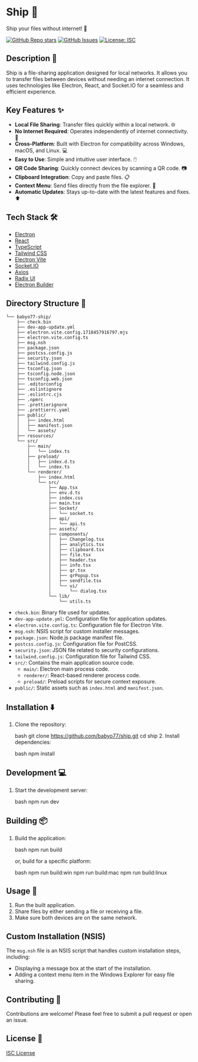 # Ship 🚢

Ship your files without internet! 🚀

[![GitHub Repo stars](https://img.shields.io/github/stars/babyo77/ship?style=social)](https://github.com/babyo77/ship)
[![GitHub Issues](https://img.shields.io/github/issues/babyo77/ship)](https://github.com/babyo77/ship/issues)
[![License: ISC](https://img.shields.io/badge/License-ISC-yellow.svg)](https://opensource.org/licenses/ISC)

## Description 📄

Ship is a file-sharing application designed for local networks. It allows you to transfer files between devices without needing an internet connection. It uses technologies like Electron, React, and Socket.IO for a seamless and efficient experience.

## Key Features ✨

*   **Local File Sharing**: Transfer files quickly within a local network. 🌐
*   **No Internet Required**: Operates independently of internet connectivity. 📶
*   **Cross-Platform**: Built with Electron for compatibility across Windows, macOS, and Linux. 💻
*   **Easy to Use**: Simple and intuitive user interface. 🖱️
*   **QR Code Sharing**: Quickly connect devices by scanning a QR code. 📷
*   **Clipboard Integration**: Copy and paste files. 📋
*   **Context Menu**: Send files directly from the file explorer. 📂
*   **Automatic Updates**: Stays up-to-date with the latest features and fixes. ⬆️

## Tech Stack 🛠️

*   [Electron](https://www.electronjs.org/)
*   [React](https://react.dev/)
*   [TypeScript](https://www.typescriptlang.org/)
*   [Tailwind CSS](https://tailwindcss.com/)
*   [Electron Vite](https://github.com/electron-vite/electron-vite)
*   [Socket.IO](https://socket.io/)
*   [Axios](https://axios-http.com/)
*   [Radix UI](https://www.radix-ui.com/)
*   [Electron Builder](https://www.electron.build/)

## Directory Structure 📂
```
└── babyo77-ship/
    ├── check.bin
    ├── dev-app-update.yml
    ├── electron.vite.config.1718457916797.mjs
    ├── electron.vite.config.ts
    ├── msg.nsh
    ├── package.json
    ├── postcss.config.js
    ├── security.json
    ├── tailwind.config.js
    ├── tsconfig.json
    ├── tsconfig.node.json
    ├── tsconfig.web.json
    ├── .editorconfig
    ├── .eslintignore
    ├── .eslintrc.cjs
    ├── .npmrc
    ├── .prettierignore
    ├── .prettierrc.yaml
    ├── public/
    │   ├── index.html
    │   ├── manifest.json
    │   └── assets/
    ├── resources/
    └── src/
        ├── main/
        │   └── index.ts
        ├── preload/
        │   ├── index.d.ts
        │   └── index.ts
        └── renderer/
            ├── index.html
            └── src/
                ├── App.tsx
                ├── env.d.ts
                ├── index.css
                ├── main.tsx
                ├── Socket/
                │   └── socket.ts
                ├── api/
                │   └── api.ts
                ├── assets/
                ├── components/
                │   ├── Changelog.tsx
                │   ├── analytics.tsx
                │   ├── clipboard.tsx
                │   ├── file.tsx
                │   ├── header.tsx
                │   ├── info.tsx
                │   ├── qr.tsx
                │   ├── qrPopup.tsx
                │   ├── sendfile.tsx
                │   └── ui/
                │       └── dialog.tsx
                └── lib/
                    └── utils.ts
```

*   `check.bin`: Binary file used for updates.
*   `dev-app-update.yml`: Configuration file for application updates.
*   `electron.vite.config.ts`: Configuration file for Electron Vite.
*   `msg.nsh`: NSIS script for custom installer messages.
*   `package.json`: Node.js package manifest file.
*   `postcss.config.js`: Configuration file for PostCSS.
*   `security.json`: JSON file related to security configurations.
*   `tailwind.config.js`: Configuration file for Tailwind CSS.
*   `src/`: Contains the main application source code.
    *   `main/`: Electron main process code.
    *   `renderer/`: React-based renderer process code.
    *   `preload/`: Preload scripts for secure context exposure.
*   `public/`: Static assets such as `index.html` and `manifest.json`.

## Installation ⬇️

1.  Clone the repository:

    bash
    git clone https://github.com/babyo77/ship.git
    cd ship
    2.  Install dependencies:

    bash
    npm install
    
## Development 💻

1.  Start the development server:

    bash
    npm run dev
    
## Building 📦

1.  Build the application:

    bash
    npm run build
    
    or, build for a specific platform:

    bash
    npm run build:win
    npm run build:mac
    npm run build:linux
    
## Usage 🚀

1.  Run the built application.
2.  Share files by either sending a file or receiving a file.
3.  Make sure both devices are on the same network.

## Custom Installation (NSIS)
  The `msg.nsh` file is an NSIS script that handles custom installation steps, including:
  * Displaying a message box at the start of the installation.
  * Adding a context menu item in the Windows Explorer for easy file sharing.

## Contributing 🤝

Contributions are welcome! Please feel free to submit a pull request or open an issue.

## License 📜

[ISC License](https://opensource.org/licenses/ISC)
